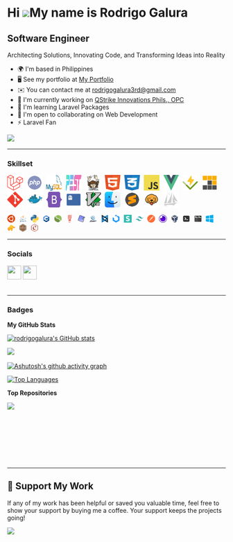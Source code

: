 Hi ![](https://user-images.githubusercontent.com/18350557/176309783-0785949b-9127-417c-8b55-ab5a4333674e.gif)My name is Rodrigo Galura
======================================================================================================================================

Software Engineer
-----------------

Architecting Solutions, Innovating Code, and Transforming Ideas into Reality

*   🌍 I'm based in Philippines
*   🖥️ See my portfolio at [My Portfolio](http://rodrigogalura.github.io/#/portfolio)
*   ✉️ You can contact me at [rodrigogalura3rd@gmail.com](mailto:rodrigogalura3rd@gmail.com)
*   🚀 I'm currently working on [QStrike Innovations Phils., OPC](http://prolook.com)
*   🧠 I'm learning Laravel Packages
*   🤝 I'm open to collaborating on Web Development
*   ⚡ Laravel Fan

<a href="https://github.com/rodrigogalura?tab=followers" target="_blank" rel="noreferrer"><img src="https://img.shields.io/github/followers/rodrigogalura?logo=github&style=for-the-badge&color=0891b2&labelColor=1c1917" /></a>

---
    
### Skillset

<p align="left">
<a href="https://laravel.com" target="_blank" rel="noreferrer" style="margin-right: 5px"><img src="https://raw.githubusercontent.com/rodrigogalura/rodrigogalura/refs/heads/main/img/laravel.svg" width="36" height="36" alt="Laravel" /></a>
<a href="https://www.php.net" target="_blank" rel="noreferrer" style="margin-right: 5px"><img src="https://raw.githubusercontent.com/rodrigogalura/rodrigogalura/refs/heads/main/img/php.svg" width="36" height="36" alt="PHP" /></a>
<a href="https://www.mysql.com" target="_blank" rel="noreferrer" style="margin-right: 5px"><img src="https://raw.githubusercontent.com/rodrigogalura/rodrigogalura/refs/heads/main/img/mysql.svg" width="36" height="36" alt="Mysql" /></a>
<a href="https://pestphp.com" target="_blank" rel="noreferrer" style="margin-right: 5px"><img src="https://raw.githubusercontent.com/rodrigogalura/rodrigogalura/refs/heads/main/img/pest.svg" width="36" height="36" alt="Pest" /></a>
<a href="https://getcomposer.org" target="_blank" rel="noreferrer" style="margin-right: 5px"><img src="https://raw.githubusercontent.com/rodrigogalura/rodrigogalura/refs/heads/main/img/composer.svg" width="36" height="36" alt="Composer" /></a>
<a href="https://developer.mozilla.org/en-US/docs/Glossary/HTML5" target="_blank" rel="noreferrer" style="margin-right: 5px"><img src="https://raw.githubusercontent.com/rodrigogalura/rodrigogalura/refs/heads/main/img/html5.svg" width="36" height="36" alt="HTML5" /></a>
<a href="https://developer.mozilla.org/en-US/docs/Web/CSS" target="_blank" rel="noreferrer" style="margin-right: 5px"><img src="https://raw.githubusercontent.com/rodrigogalura/rodrigogalura/refs/heads/main/img/css3.svg" width="36" height="36" alt="CSS3" /></a>
<a href="https://developer.mozilla.org/en-US/docs/Web/JavaScript" target="_blank" rel="noreferrer" style="margin-right: 5px"><img src="https://raw.githubusercontent.com/rodrigogalura/rodrigogalura/refs/heads/main/img/js.svg" width="36" height="36" alt="JavaScript" /></a>
<a href="https://vuejs.org" target="_blank" rel="noreferrer" style="margin-right: 5px"><img src="https://raw.githubusercontent.com/rodrigogalura/rodrigogalura/refs/heads/main/img/vue.svg" width="36" height="36" alt="Vue" /></a>
<a href="https://vitest.dev" target="_blank" rel="noreferrer" style="margin-right: 5px"><img src="./img/vitest.svg" width="36" height="36" alt="Vitest" /></a>
<a href="https://pnpm.io" target="_blank" rel="noreferrer" style="margin-right: 5px"><img src="./img/pnpm.svg" width="36" height="36" alt="PNPM" /></a>
<a href="https://git-scm.com" target="_blank" rel="noreferrer" style="margin-right: 5px"><img src="https://raw.githubusercontent.com/rodrigogalura/rodrigogalura/refs/heads/main/img/git.svg" width="36" height="36" alt="Git" /></a>
<a href="https://www.docker.com" target="_blank" rel="noreferrer" style="margin-right: 5px"><img src="https://raw.githubusercontent.com/rodrigogalura/rodrigogalura/refs/heads/main/img/docker.svg" width="36" height="36" alt="Docker" /></a>
<a href="https://getbootstrap.com" target="_blank" rel="noreferrer" style="margin-right: 5px"><img src="https://raw.githubusercontent.com/rodrigogalura/rodrigogalura/refs/heads/main/img/bootstrap.svg" width="36" height="36" alt="Bootstrap" /></a>
<a href="https://ghostty.org" target="_blank" rel="noreferrer" style="margin-right: 5px"><img src="https://raw.githubusercontent.com/rodrigogalura/rodrigogalura/refs/heads/main/img/ghostty.svg" width="36" height="36" alt="Ghostty" /></a>
<a href="https://www.vim.org" target="_blank" rel="noreferrer" style="margin-right: 5px"><img src="https://raw.githubusercontent.com/rodrigogalura/rodrigogalura/refs/heads/main/img/vim.svg" width="36" height="36" alt="Vim" /></a>
<a href="https://www.apple.com/os/macos" target="_blank" rel="noreferrer" style="margin-right: 5px"><img src="https://raw.githubusercontent.com/rodrigogalura/rodrigogalura/refs/heads/main/img/finder.svg" width="36" height="36" alt="Finder" /></a>
<a href="https://www.sublimetext.com" target="_blank" rel="noreferrer" style="margin-right: 5px"><img src="https://raw.githubusercontent.com/rodrigogalura/rodrigogalura/refs/heads/main/img/subl.svg" width="36" height="36" alt="Sublime Text" /></a>
<a href="https://www.usebruno.com" target="_blank" rel="noreferrer" style="margin-right: 5px"><img src="https://raw.githubusercontent.com/rodrigogalura/rodrigogalura/refs/heads/main/img/bruno.svg" width="36" height="36" alt="Bruno" /></a>
<a href="https://www.phpmyadmin.net" target="_blank" rel="noreferrer" style="margin-right: 5px"><img src="https://raw.githubusercontent.com/rodrigogalura/rodrigogalura/refs/heads/main/img/phpmyadmin.svg" width="36" height="36" alt="Phpmyadmin" /></a>

<a href="https://ubuntu.com" target="_blank" rel="noreferrer" style="margin-right: 5px"><img src="https://raw.githubusercontent.com/rodrigogalura/rodrigogalura/refs/heads/main/img/ubuntu.svg" width="18" height="18" alt="Ubuntu" /></a>
<a href="https://www.java.com/en" target="_blank" rel="noreferrer" style="margin-right: 5px"><img src="https://raw.githubusercontent.com/rodrigogalura/rodrigogalura/refs/heads/main/img/java.svg" width="18" height="18" alt="java" /></a>
<a href="https://www.python.org" target="_blank" rel="noreferrer" style="margin-right: 5px"><img src="https://raw.githubusercontent.com/rodrigogalura/rodrigogalura/refs/heads/main/img/python.svg" width="18" height="18" alt="python" /></a>
<a href="https://cplusplus.com" target="_blank" rel="noreferrer" style="margin-right: 5px"><img src="https://raw.githubusercontent.com/rodrigogalura/rodrigogalura/refs/heads/main/img/cpp.svg" width="18" height="18" alt="cpp" /></a>
<a href="https://www.slimframework.com" target="_blank" rel="noreferrer" style="margin-right: 5px"><img src="https://raw.githubusercontent.com/rodrigogalura/rodrigogalura/refs/heads/main/img/slim.svg" width="18" height="18" alt="slim" /></a>
<a href="https://lumen.laravel.com" target="_blank" rel="noreferrer" style="margin-right: 5px"><img src="https://raw.githubusercontent.com/rodrigogalura/rodrigogalura/refs/heads/main/img/lumen.svg" width="18" height="18" alt="lumen" /></a>
<a href="https://phpunit.de" target="_blank" rel="noreferrer" style="margin-right: 5px"><img src="https://raw.githubusercontent.com/rodrigogalura/rodrigogalura/refs/heads/main/img/phpunit.svg" width="18" height="18" alt="phpunit" /></a>
<a href="https://jquery.com" target="_blank" rel="noreferrer" style="margin-right: 5px"><img src="https://raw.githubusercontent.com/rodrigogalura/rodrigogalura/refs/heads/main/img/jquery.svg" width="18" height="18" alt="jquery" /></a>
<a href="https://backbonejs.org" target="_blank" rel="noreferrer" style="margin-right: 5px"><img src="https://raw.githubusercontent.com/rodrigogalura/rodrigogalura/refs/heads/main/img/backbonejs.svg" width="18" height="18" alt="backbonejs" /></a>
<a href="https://getuikit.com" target="_blank" rel="noreferrer" style="margin-right: 5px"><img src="https://raw.githubusercontent.com/rodrigogalura/rodrigogalura/refs/heads/main/img/uikit.svg" width="18" height="18" alt="uikit" /></a>
<a href="https://semantic-ui.com" target="_blank" rel="noreferrer" style="margin-right: 5px"><img src="https://raw.githubusercontent.com/rodrigogalura/rodrigogalura/refs/heads/main/img/semanticui.svg" width="18" height="18" alt="semanticui" /></a>
<a href="https://tailwindcss.com" target="_blank" rel="noreferrer" style="margin-right: 5px"><img src="https://raw.githubusercontent.com/rodrigogalura/rodrigogalura/refs/heads/main/img/tailwindcss.svg" width="18" height="18" alt="tailwindcss" /></a>
<a href="https://www.postman.com" target="_blank" rel="noreferrer" style="margin-right: 5px"><img src="https://raw.githubusercontent.com/rodrigogalura/rodrigogalura/refs/heads/main/img/postman.svg" width="18" height="18" alt="postman" /></a>
<a href="https://insomnia.rest" target="_blank" rel="noreferrer" style="margin-right: 5px"><img src="https://raw.githubusercontent.com/rodrigogalura/rodrigogalura/refs/heads/main/img/insomnia.svg" width="18" height="18" alt="insomnia" /></a>
<a href="https://www.virtualbox.org" target="_blank" rel="noreferrer" style="margin-right: 5px"><img src="https://raw.githubusercontent.com/rodrigogalura/rodrigogalura/refs/heads/main/img/virtualbox.svg" width="18" height="18" alt="virtualbox" /></a>
<a href="https://www.php.net" target="_blank" rel="noreferrer" style="margin-right: 5px"><img src="https://raw.githubusercontent.com/rodrigogalura/rodrigogalura/refs/heads/main/img/terminal.svg" width="18" height="18" alt="terminal" /></a>
<a href="https://gnunn1.github.io/tilix-web" target="_blank" rel="noreferrer" style="margin-right: 5px"><img src="https://raw.githubusercontent.com/rodrigogalura/rodrigogalura/refs/heads/main/img/tilix.svg" width="18" height="18" alt="tilix" /></a>
<a href="https://www.microsoft.com/en-ph/windows?r=1" target="_blank" rel="noreferrer" style="margin-right: 5px"><img src="https://raw.githubusercontent.com/rodrigogalura/rodrigogalura/refs/heads/main/img/windows.svg" width="18" height="18" alt="windows" /></a>
<a href="https://tableplus.com" target="_blank" rel="noreferrer" style="margin-right: 5px"><img src="https://raw.githubusercontent.com/rodrigogalura/rodrigogalura/refs/heads/main/img/table-plus.png" width="18" height="18" alt="tablePlus" /></a>
<a href="https://mochajs.org/next/getting-started" target="_blank" rel="noreferrer" style="margin-right: 5px"><img src="https://raw.githubusercontent.com/rodrigogalura/rodrigogalura/refs/heads/main/img/mocha.svg" width="18" height="18" alt="mocha" /></a>
<a href="https://www.chaijs.com/guide" target="_blank" rel="noreferrer" style="margin-right: 5px"><img src="https://raw.githubusercontent.com/rodrigogalura/rodrigogalura/refs/heads/main/img/chai.svg" width="18" height="18" alt="chai" /></a>
</p>

---

### Socials
  
<p align="left">
<a href="https://www.github.com/rodrigogalura" target="_blank" rel="noreferrer"><picture><source media="(prefers-color-scheme: dark)" srcset="https://raw.githubusercontent.com/danielcranney/readme-generator/main/public/icons/socials/github-dark.svg" /><source media="(prefers-color-scheme: light)" srcset="https://raw.githubusercontent.com/danielcranney/readme-generator/main/public/icons/socials/github.svg" /><img src="https://raw.githubusercontent.com/danielcranney/readme-generator/main/public/icons/socials/github.svg" width="32" height="32" /></picture></a>
<!-- <a href="https://www.youtube.com/@rodrigogalura" target="_blank" rel="noreferrer">
<picture>
  <source media="(prefers-color-scheme: dark)" srcset="https://raw.githubusercontent.com/danielcranney/readme-generator/main/public/icons/socials/youtube-dark.svg" />
  <source media="(prefers-color-scheme: light)" srcset="https://raw.githubusercontent.com/danielcranney/readme-generator/main/public/icons/socials/youtube.svg" />
  <img src="https://raw.githubusercontent.com/danielcranney/readme-generator/main/public/icons/socials/youtube.svg" width="32" height="32" />
</picture>
</a> -->
<a href="https://www.linkedin.com/in/rodrigogalura" target="_blank" rel="noreferrer"><picture><source media="(prefers-color-scheme: dark)" srcset="https://raw.githubusercontent.com/danielcranney/readme-generator/main/public/icons/socials/linkedin-dark.svg" /><source media="(prefers-color-scheme: light)" srcset="https://raw.githubusercontent.com/danielcranney/readme-generator/main/public/icons/socials/linkedin.svg" /><img src="https://raw.githubusercontent.com/danielcranney/readme-generator/main/public/icons/socials/linkedin.svg" width="32" height="32" /></picture></a>

<br />
<a href="https://www.codepen.io/rodrigogalura" target="_blank" rel="noreferrer"><picture><source media="(prefers-color-scheme: dark)" srcset="https://raw.githubusercontent.com/danielcranney/readme-generator/main/public/icons/socials/codepen-dark.svg" /><source media="(prefers-color-scheme: light)" srcset="https://raw.githubusercontent.com/danielcranney/readme-generator/main/public/icons/socials/codepen.svg" /><img src="https://raw.githubusercontent.com/danielcranney/readme-generator/main/public/icons/socials/codepen.svg" width="16" height="16" /></picture></a>
<a href="https://www.dev.to/rodrigogalura" target="_blank" rel="noreferrer"><picture><source media="(prefers-color-scheme: dark)" srcset="https://raw.githubusercontent.com/danielcranney/readme-generator/main/public/icons/socials/devdotto-dark.svg" /><source media="(prefers-color-scheme: light)" srcset="https://raw.githubusercontent.com/danielcranney/readme-generator/main/public/icons/socials/devdotto.svg" /><img src="https://raw.githubusercontent.com/danielcranney/readme-generator/main/public/icons/socials/devdotto.svg" width="16" height="16" /></picture></a>
<a href="https://discord.com/users/rodrigogalura" target="_blank" rel="noreferrer"><picture><source media="(prefers-color-scheme: dark)" srcset="https://raw.githubusercontent.com/danielcranney/readme-generator/main/public/icons/socials/discord-dark.svg" /><source media="(prefers-color-scheme: light)" srcset="https://raw.githubusercontent.com/danielcranney/readme-generator/main/public/icons/socials/discord.svg" /><img src="https://raw.githubusercontent.com/danielcranney/readme-generator/main/public/icons/socials/discord.svg" width="16" height="16" /></picture></a>
<a href="https://www.facebook.com/rodrigogalura" target="_blank" rel="noreferrer"><picture><source media="(prefers-color-scheme: dark)" srcset="https://raw.githubusercontent.com/danielcranney/readme-generator/main/public/icons/socials/facebook-dark.svg" /><source media="(prefers-color-scheme: light)" srcset="https://raw.githubusercontent.com/danielcranney/readme-generator/main/public/icons/socials/facebook.svg" /><img src="https://raw.githubusercontent.com/danielcranney/readme-generator/main/public/icons/socials/facebook.svg" width="16" height="16" /></picture></a>
<!-- <a href="https://www.gitlab.com/rodrigogalura" target="_blank" rel="noreferrer">
<picture>
  <source media="(prefers-color-scheme: dark)" srcset="https://raw.githubusercontent.com/danielcranney/readme-generator/main/public/icons/socials/gitlab-dark.svg" />
  <source media="(prefers-color-scheme: light)" srcset="https://raw.githubusercontent.com/danielcranney/readme-generator/main/public/icons/socials/gitlab.svg" />
  <img src="https://raw.githubusercontent.com/danielcranney/readme-generator/main/public/icons/socials/gitlab.svg" width="16" height="16" />
</picture>
</a> -->
<a href="https://rodrigogalura.hashnode.dev" target="_blank" rel="noreferrer"><picture><source media="(prefers-color-scheme: dark)" srcset="https://raw.githubusercontent.com/danielcranney/readme-generator/main/public/icons/socials/hashnode-dark.svg" /><source media="(prefers-color-scheme: light)" srcset="https://raw.githubusercontent.com/danielcranney/readme-generator/main/public/icons/socials/hashnode.svg" /><img src="https://raw.githubusercontent.com/danielcranney/readme-generator/main/public/icons/socials/hashnode.svg" width="16" height="16" /></picture></a>
<a href="http://www.instagram.com/rodrigogalura3rd" target="_blank" rel="noreferrer"><picture><source media="(prefers-color-scheme: dark)" srcset="https://raw.githubusercontent.com/danielcranney/readme-generator/main/public/icons/socials/instagram-dark.svg" /><source media="(prefers-color-scheme: light)" srcset="https://raw.githubusercontent.com/danielcranney/readme-generator/main/public/icons/socials/instagram.svg" /><img src="https://raw.githubusercontent.com/danielcranney/readme-generator/main/public/icons/socials/instagram.svg" width="16" height="16" /></picture></a>
<a href="http://www.medium.com/@rodrigogalura" target="_blank" rel="noreferrer"><picture><source media="(prefers-color-scheme: dark)" srcset="https://raw.githubusercontent.com/danielcranney/readme-generator/main/public/icons/socials/medium-dark.svg" /><source media="(prefers-color-scheme: light)" srcset="https://raw.githubusercontent.com/danielcranney/readme-generator/main/public/icons/socials/medium.svg" /><img src="https://raw.githubusercontent.com/danielcranney/readme-generator/main/public/icons/socials/medium.svg" width="16" height="16" /></picture></a>
<a href="https://www.stackoverflow.com/users/rodrigo-galura" target="_blank" rel="noreferrer"><picture><source media="(prefers-color-scheme: dark)" srcset="https://raw.githubusercontent.com/danielcranney/readme-generator/main/public/icons/socials/stackoverflow-dark.svg" /><source media="(prefers-color-scheme: light)" srcset="https://raw.githubusercontent.com/danielcranney/readme-generator/main/public/icons/socials/stackoverflow.svg" /><img src="https://raw.githubusercontent.com/danielcranney/readme-generator/main/public/icons/socials/stackoverflow.svg" width="16" height="16" /></picture></a>
<a href="https://www.x.com/rodrigogalura" target="_blank" rel="noreferrer"><picture><source media="(prefers-color-scheme: dark)" srcset="https://raw.githubusercontent.com/danielcranney/readme-generator/main/public/icons/socials/twitter-dark.svg" /><source media="(prefers-color-scheme: light)" srcset="https://raw.githubusercontent.com/danielcranney/readme-generator/main/public/icons/socials/twitter.svg" /><img src="https://raw.githubusercontent.com/danielcranney/readme-generator/main/public/icons/socials/twitter.svg" width="16" height="16" /></picture></a>
<a href="https://www.threads.net/@rodrigogalura" target="_blank" rel="noreferrer"><picture><source media="(prefers-color-scheme: dark)" srcset="https://raw.githubusercontent.com/danielcranney/readme-generator/main/public/icons/socials/threads-dark.svg" /><source media="(prefers-color-scheme: light)" srcset="https://raw.githubusercontent.com/danielcranney/readme-generator/main/public/icons/socials/threads.svg" /><img src="https://raw.githubusercontent.com/danielcranney/readme-generator/main/public/icons/socials/threads.svg" width="16" height="16" /></picture></a>
<a href="https://www.twitch.tv/rodrigogalura" target="_blank" rel="noreferrer"><picture><source media="(prefers-color-scheme: dark)" srcset="https://raw.githubusercontent.com/danielcranney/readme-generator/main/public/icons/socials/twitch-dark.svg" /><source media="(prefers-color-scheme: light)" srcset="https://raw.githubusercontent.com/danielcranney/readme-generator/main/public/icons/socials/twitch.svg" /><img src="https://raw.githubusercontent.com/danielcranney/readme-generator/main/public/icons/socials/twitch.svg" width="16" height="16" /></picture></a>
</p>

---

### Badges

<b>My GitHub Stats</b>

<a href="http://www.github.com/rodrigogalura"><img src="https://github-readme-stats.vercel.app/api?username=rodrigogalura&show_icons=true&hide=&count_private=true&title_color=0891b2&text_color=ffffff&icon_color=0891b2&bg_color=1c1917&hide_border=true&show_icons=true" alt="rodrigogalura's GitHub stats" /></a>

<a href="http://www.github.com/rodrigogalura"><img src="https://github-readme-streak-stats.herokuapp.com/?user=rodrigogalura&stroke=ffffff&background=1c1917&ring=0891b2&fire=0891b2&currStreakNum=ffffff&currStreakLabel=0891b2&sideNums=ffffff&sideLabels=ffffff&dates=ffffff&hide_border=true" /></a>

[![Ashutosh's github activity graph](https://github-readme-activity-graph.vercel.app/graph?username=rodrigogalura&bg_color=000000&color=ffffff&line=ffffff&point=0a91b1&area=true&hide_border=true)](https://github.com/ashutosh00710/github-readme-activity-graph)

<!-- <a href="http://www.github.com/rodrigogalura"><img src="https://github-readme-activity-graph.cyclic.app/graph?username=rodrigogalura&bg_color=1c1917&color=ffffff&line=0891b2&point=ffffff&area_color=1c1917&area=true&hide_border=true&custom_title=GitHub%20Commits%20Graph" alt="GitHub Commits Graph" /></a> -->
<a href="https://github.com/rodrigogalura" align="left"><img src="https://github-readme-stats.vercel.app/api/top-langs/?username=rodrigogalura&langs_count=10&title_color=0891b2&text_color=ffffff&icon_color=0891b2&bg_color=1c1917&hide_border=true&locale=en&custom_title=Top%20%Languages" alt="Top Languages" /></a>

<b>Top Repositories</b>

<div width="100%" align="center">
<a href="https://github.com/rodrigogalura/tuner" align="left"><img align="left" width="45%" src="https://github-readme-stats.vercel.app/api/pin/?username=rodrigogalura&repo=tuner&title_color=0891b2&text_color=ffffff&icon_color=0891b2&bg_color=1c1917&hide_border=true&locale=en" /></a>
</div>

<br /><br /><br /><br /><br /><br /><br /><br />


---

## 💖 Support My Work

If any of my work has been helpful or saved you valuable time, feel free to show your support by buying me a coffee. Your support keeps the projects going!

<a href="https://www.ko-fi.com/rodrigogalura" target="_blank"><img src="https://storage.ko-fi.com/cdn/kofi2.png?v=3" width="150"/></a>

<!-- <ul style="list-style-type: none; margin: 0;">
<li style="display: inline-block; margin-right: 0.25rem;">
<a href="https://www.ko-fi.com/rodrigogalura"><img src="https://storage.ko-fi.com/cdn/kofi2.png?v=3" width="150"/></a>
</li>
</ul> -->
